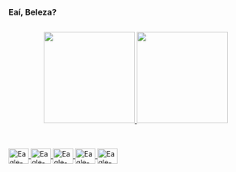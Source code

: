 ### Eaí, Beleza?
##
<div align="center">
  <a href="https://github.com/joseigo">
  <img height="180em" src="https://github-readme-stats.vercel.app/api?username=joseigo&show_icons=true&theme=dark&include_all_commits=true&count_private=true"/>
  <img height="180em" src="https://github-readme-stats.vercel.app/api/top-langs/?username=joseigo&layout=compact&langs_count=7&theme=dark"/>
</div>

##
<div style="display: inline_block"><br>

 <img align="center" alt="Eagle-Py" height="30" width="40"  src="https://cdn.jsdelivr.net/gh/devicons/devicon/icons/python/python-original.svg" />
 <img align="center" alt="Eagle-C++" height="30" width="40" src="https://cdn.jsdelivr.net/gh/devicons/devicon/icons/cplusplus/cplusplus-original.svg" />
 <img align="center" alt="Eagle-Qt" height="30" width="40" src="https://cdn.jsdelivr.net/gh/devicons/devicon/icons/qt/qt-original.svg" />
 <img align="center" alt="Eagle-Js" height="30" width="40" src="https://cdn.jsdelivr.net/gh/devicons/devicon/icons/javascript/javascript-original.svg" />
 <img align="center" alt="Eagle-Ar" height="30" width="40" src="https://cdn.jsdelivr.net/gh/devicons/devicon/icons/arduino/arduino-original.svg" />     
</div>

##
